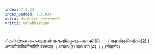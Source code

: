 ```yaml
---
index: 7.3.34
index_padded: 7.3.034
sutra: नोदात्तोपदेशस्य मान्तस्यानाचमेः
vritti: mahabhashyam

---
```

 नोदात्तोपदेशस्य मान्तस्याऽनाचमेः अत्यल्पमिदमुच्यते--अनाचमेरिति ।। ( अनाचमिकमिवमीनाम्(2) ) अनाचमिकमिवमीनामिति वक्तव्यम् । आचामः(3) कामः वामः(4) ।। (नोदात्तोप) 